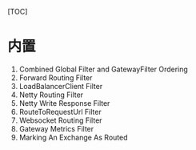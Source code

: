 [TOC]

# 内置
1. Combined Global Filter and GatewayFilter Ordering
2. Forward Routing Filter
3. LoadBalancerClient Filter
4. Netty Routing Filter
5. Netty Write Response Filter
6. RouteToRequestUrl Filter
7. Websocket Routing Filter
8. Gateway Metrics Filter
9. Marking An Exchange As Routed

